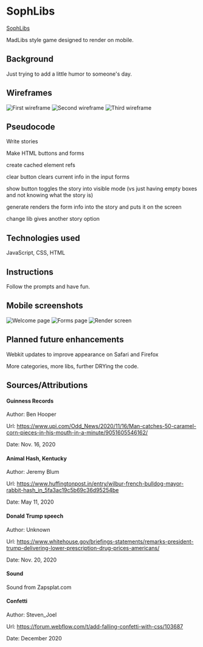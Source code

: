 # SophLibs

[SophLibs](https://happy-goldfish.surge.sh)

MadLibs style game designed to render on mobile.

## Background

Just trying to add a little humor to someone's day.


## Wireframes

![First wireframe](https://imgur.com/YYxd04y.png)
![Second wireframe](https://imgur.com/OnNQ4RL.png)
![Third wireframe](https://imgur.com/MwIFAFn.png)


## Pseudocode

Write stories

Make HTML buttons and forms

create cached element refs

clear button clears current info in the input forms

show button toggles the story into visible mode (vs just having empty boxes and not knowing what the story is)

generate renders the form info into the story and puts it on the screen 

change lib gives another story option

## Technologies used 

JavaScript, CSS, HTML

## Instructions

Follow the prompts and have fun.

## Mobile screenshots

![Welcome page](https://imgur.com/Jf0CfKD.png)
![Forms page](https://imgur.com/6mUpOM2.png)
![Render screen](https://imgur.com/4SMLQgi.png)


## Planned future enhancements

Webkit updates to improve appearance on Safari and Firefox

More categories, more libs, further DRYing the code. 


## Sources/Attributions

#### Guinness Records
Author: Ben Hooper

Url: https://www.upi.com/Odd_News/2020/11/16/Man-catches-50-caramel-corn-pieces-in-his-mouth-in-a-minute/9051605546162/

Date: Nov. 16, 2020

#### Animal Hash, Kentucky
Author: Jeremy Blum

Url: https://www.huffingtonpost.in/entry/wilbur-french-bulldog-mayor-rabbit-hash_in_5fa3ac19c5b69c36d95254be

Date: May 11, 2020

#### Donald Trump speech
Author: Unknown

Url: https://www.whitehouse.gov/briefings-statements/remarks-president-trump-delivering-lower-prescription-drug-prices-americans/

Date: Nov. 20, 2020

#### Sound
Sound from Zapsplat.com

#### Confetti
Author: Steven_Joel

Url: https://forum.webflow.com/t/add-falling-confetti-with-css/103687

Date: December 2020